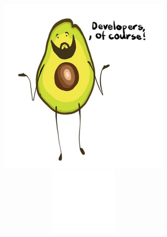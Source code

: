 <div align="center">

  ![portrait](https://github.com/simskij/simskij/raw/master/me.png)
  ![content](https://github.com/simskij/simskij/raw/master/content.svg)

</div>
